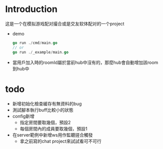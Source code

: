 # Introduction
这是一个在模拟游戏配对撮合或是交友软体配对的一个project
- demo
    ```go
    go run ./cmd/main.go
    // or
    go run ./_example/main.go
    ```
- 當用戶加入時的roomId屬於當前hub中沒有的，那麼hub會自動增加該room到hub中
# todo
- 新增初始化檢查緩存有無資料的bug
- 測試腳本執行buff比較小的狀態
- config新增
    - 指定房間要取幾個，預設2
    - 每個房間內的成員要取幾個，預設1
- 在server範例中新增ws用作監聽搓合觸發
	- 拿之前寫的chat project來試試看可不可行